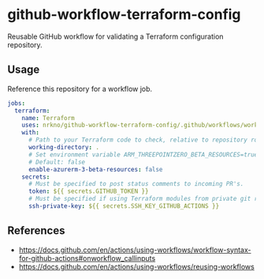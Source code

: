 # github-workflow-terraform-config

Reusable GitHub workflow for validating a Terraform configuration repository.

## Usage

Reference this repository for a workflow job.

```yaml
jobs:
  terraform:
    name: Terraform
    uses: nrkno/github-workflow-terraform-config/.github/workflows/workflow.yaml@main
    with:
      # Path to your Terraform code to check, relative to repository root.
      working-directory: .
      # Set environment variable ARM_THREEPOINTZERO_BETA_RESOURCES=true.
      # Default: false
      enable-azurerm-3-beta-resources: false
    secrets:
      # Must be specified to post status comments to incoming PR's.
      token: ${{ secrets.GITHUB_TOKEN }}
      # Must be specified if using Terraform modules from private git repos.
      ssh-private-key: ${{ secrets.SSH_KEY_GITHUB_ACTIONS }}
```

## References

- https://docs.github.com/en/actions/using-workflows/workflow-syntax-for-github-actions#onworkflow_callinputs
- https://docs.github.com/en/actions/using-workflows/reusing-workflows
